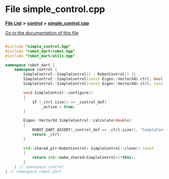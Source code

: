 

# File simple\_control.cpp

[**File List**](files.md) **>** [**control**](dir_1a1ccbdd0954eb7721b1a771872472c9.md) **>** [**simple\_control.cpp**](simple__control_8cpp.md)

[Go to the documentation of this file](simple__control_8cpp.md)

```C++

#include "simple_control.hpp"
#include "robot_dart/robot.hpp"
#include "robot_dart/utils.hpp"

namespace robot_dart {
    namespace control {
        SimpleControl::SimpleControl() : RobotControl() {}
        SimpleControl::SimpleControl(const Eigen::VectorXd& ctrl, bool full_control) : RobotControl(ctrl, full_control) {}
        SimpleControl::SimpleControl(const Eigen::VectorXd& ctrl, const std::vector<std::string>& controllable_dofs) : RobotControl(ctrl, controllable_dofs) {}

        void SimpleControl::configure()
        {
            if (_ctrl.size() == _control_dof)
                _active = true;
        }

        Eigen::VectorXd SimpleControl::calculate(double)
        {
            ROBOT_DART_ASSERT(_control_dof == _ctrl.size(), "SimpleControl: Controller parameters size is not the same as DOFs of the robot", Eigen::VectorXd::Zero(_control_dof));
            return _ctrl;
        }

        std::shared_ptr<RobotControl> SimpleControl::clone() const
        {
            return std::make_shared<SimpleControl>(*this);
        }
    } // namespace control
} // namespace robot_dart

```

